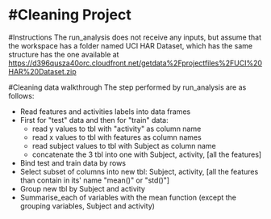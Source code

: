 #Cleaning Project
================
#Instructions
The run_analysis does not receive any inputs, but assume that the workspace has a folder named
UCI HAR Dataset, which has the same structure has the one available at
https://d396qusza40orc.cloudfront.net/getdata%2Fprojectfiles%2FUCI%20HAR%20Dataset.zip 

#Cleaning data walkthrough
The step performed by run_analysis are as follows:
* Read features and activities labels into data frames
* First for "test" data and then for "train" data:
  * read y values to tbl with "activity" as column name
  * read x values to tbl with features as column names
  * read subject values to tbl with Subject as column name
  * concatenate the 3 tbl into one with Subject, activity, [all the features]
* Bind test and train data by rows
* Select subset of columns into new tbl: Subject, activity, [all the features than contain in its' name "mean()" or "std()"]
* Group new tbl by Subject and activity
* Summarise_each of variables with the mean function (except the grouping variables, Subject and activity)